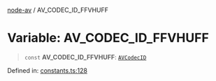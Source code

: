 [node-av](../globals.md) / AV\_CODEC\_ID\_FFVHUFF

# Variable: AV\_CODEC\_ID\_FFVHUFF

> `const` **AV\_CODEC\_ID\_FFVHUFF**: [`AVCodecID`](../type-aliases/AVCodecID.md)

Defined in: [constants.ts:128](https://github.com/seydx/av/blob/f8631fc881b394300b1479f511d55cf1c370a87f/src/constants/constants.ts#L128)
